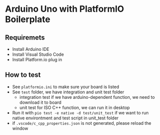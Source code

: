 # Arduino Uno with PlatformIO Boilerplate

## Requiremets

* Install Arduino IDE
* Install Visual Studio Code
* Install Platform.io plug in

## How to test

* See `platformio.ini` to make sure your board is listed
* See `test` folder, we have integration and unit test folder
    * integration test if we have arduino-dependent function, we need to download it to board
    * unit test for ISO C++ function, we can run it in desktop
* Run it with `pio test -e native -d test/unit_test` if we want to run native environtment and test script in unit_test folder
* if `.vscode/c_cpp_properties.json` is not generated, please reload the window